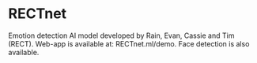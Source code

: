 # RECTnet
Emotion detection AI model developed by Rain, Evan, Cassie and Tim (RECT).
Web-app is available at: RECTnet.ml/demo.
Face detection is also available.
